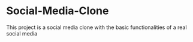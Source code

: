 # Social-Media-Clone
This project is a social media clone with the basic functionalities of a real social media

